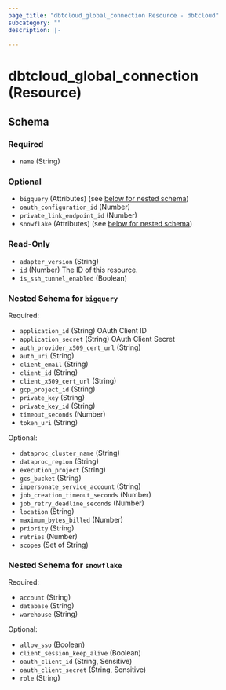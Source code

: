 ```yaml
---
page_title: "dbtcloud_global_connection Resource - dbtcloud"
subcategory: ""
description: |-
  
---
```


# dbtcloud_global_connection (Resource)






<!-- schema generated by tfplugindocs -->
## Schema

### Required

- `name` (String)

### Optional

- `bigquery` (Attributes) (see [below for nested schema](#nestedatt--bigquery))
- `oauth_configuration_id` (Number)
- `private_link_endpoint_id` (Number)
- `snowflake` (Attributes) (see [below for nested schema](#nestedatt--snowflake))

### Read-Only

- `adapter_version` (String)
- `id` (Number) The ID of this resource.
- `is_ssh_tunnel_enabled` (Boolean)

<a id="nestedatt--bigquery"></a>
### Nested Schema for `bigquery`

Required:

- `application_id` (String) OAuth Client ID
- `application_secret` (String) OAuth Client Secret
- `auth_provider_x509_cert_url` (String)
- `auth_uri` (String)
- `client_email` (String)
- `client_id` (String)
- `client_x509_cert_url` (String)
- `gcp_project_id` (String)
- `private_key` (String)
- `private_key_id` (String)
- `timeout_seconds` (Number)
- `token_uri` (String)

Optional:

- `dataproc_cluster_name` (String)
- `dataproc_region` (String)
- `execution_project` (String)
- `gcs_bucket` (String)
- `impersonate_service_account` (String)
- `job_creation_timeout_seconds` (Number)
- `job_retry_deadline_seconds` (Number)
- `location` (String)
- `maximum_bytes_billed` (Number)
- `priority` (String)
- `retries` (Number)
- `scopes` (Set of String)


<a id="nestedatt--snowflake"></a>
### Nested Schema for `snowflake`

Required:

- `account` (String)
- `database` (String)
- `warehouse` (String)

Optional:

- `allow_sso` (Boolean)
- `client_session_keep_alive` (Boolean)
- `oauth_client_id` (String, Sensitive)
- `oauth_client_secret` (String, Sensitive)
- `role` (String)
